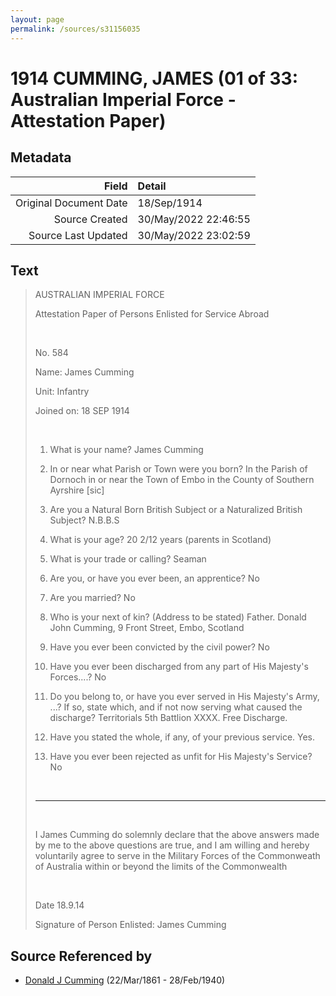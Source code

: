 ```yaml
---
layout: page
permalink: /sources/s31156035
---
```


# 1914 CUMMING, JAMES (01 of 33: Australian Imperial Force - Attestation Paper)

## Metadata

Field | Detail
---:|:---
Original Document Date | 18/Sep/1914
Source Created | 30/May/2022 22:46:55
Source Last Updated | 30/May/2022 23:02:59

## Text

> AUSTRALIAN IMPERIAL FORCE
>
> Attestation Paper of Persons Enlisted for Service Abroad
>
> <br/>
>
> No. 584
>
> Name: James Cumming
>
> Unit: Infantry
>
> Joined on: 18 SEP 1914
>
> <br/>
>
> 1. What is your name? James Cumming
>
> 2. In or near what Parish or Town were you born? In the Parish of Dornoch in or near the Town of Embo in the County of Southern Ayrshire [sic]
>
> 3. Are you a Natural Born British Subject or a Naturalized British Subject? N.B.B.S
>
> 4. What is your age? 20 2/12 years (parents in Scotland)
>
> 5. What is your trade or calling? Seaman
>
> 6. Are you, or have you ever been, an apprentice? No
>
> 7. Are you married? No
>
> 8. Who is your next of kin? (Address to be stated) Father. Donald John Cumming, 9 Front Street, Embo, Scotland
>
> 9. Have you ever been convicted by the civil power? No
>
> 10. Have you ever been discharged from any part of His Majesty's Forces....? No
>
> 11. Do you belong to, or have you ever served in His Majesty's Army, ...? If so, state which, and if not now serving what caused the discharge? Territorials 5th Battlion XXXX. Free Discharge.
>
> 12. Have you stated the whole, if any, of your previous service. Yes.
>
> 13. Have you ever been rejected as unfit for His Majesty's Service? No
>
> <br/>
>
> ---
>
> <br/>
>
> I James Cumming do solemnly declare that the above answers made by me to the above questions are true, and I am willing and hereby voluntarily agree to serve in the Military Forces of the Commonweath of Australia within or beyond the limits of the Commonwealth
>
> <br/>
>
> Date 18.9.14
>
> Signature of Person Enlisted: James Cumming
>

## Source Referenced by

* [Donald J Cumming](../people/@20465544@-donald-j-cumming-b1861-3-22-d1940-2-28.md) (22/Mar/1861 - 28/Feb/1940)
